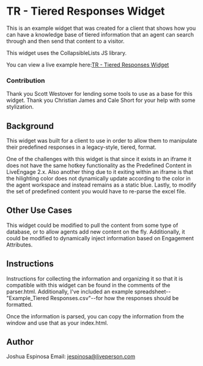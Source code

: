 # TR - Tiered Responses Widget 
This is an example widget that was created for a client that shows how you can have a knowledge base of tiered information that an agent can search through and then send that content to a visitor.

This widget uses the CollapsibleLists JS library.

You can view a live example here:[TR - Tiered Responses Widget](https://tiered-responses-widget.herokuapp.com/index.html)

### Contribution 
Thank you Scott Westover for lending some tools to use as a base for this widget. Thank you Christian James and Cale Short for your help with some stylization.

## Background
This widget was built for a client to use in order to allow them to manipulate their predefined responses in a legacy-style, tiered, format.

One of the challenges with this widget is that since it exists in an iframe it does not have the same hotkey functionality as the Predefined Content in LiveEngage 2.x. Also another thing due to it exiting within an iframe is that the hilighting color does not dynamically update according to the color in the agent workspace and instead remains as a static blue. Lastly, to modify the set of predefined content you would have to re-parse the excel file.

## Other Use Cases
This widget could be modified to pull the content from some type of database, or to allow agents add new content on the fly. Additionally, it could be modified to dynamically inject information based on Engagement Attributes.

## Instructions
Instructions for collecting the information and organizing it so that it is compatible with this widget can be found in the comments of the parser.html. Additionally, I've included an example spreadsheet--"Example_Tiered Responses.csv"--for how the responses should be formatted.

Once the information is parsed, you can copy the information from the window and use that as your index.html.

## Author
Joshua Espinosa
Email: jespinosa@liveperson.com